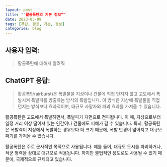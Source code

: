 ```yaml
---
layout: post
title: ""활공폭탄의 기본 정보""
date: 2023-05-09
tags: [폭탄, 활공, 기본, 정보]
categories: blog
---
```


## 사용자 입력:
> 활공폭탄에 대해서 알려줘

## ChatGPT 응답:
> 활공폭탄(airburst)은 폭발물을 지상이나 건물에 직접 던지지 않고 고도에서 폭발시켜 폭발파를 방출하는 방식의 폭발입니다. 이 방식은 지상에 폭발물을 직접 던지는 방식보다 효과적이며, 대규모 사망자와 파괴 효과를 가져올 수 있습니다.

활공폭탄은 고도에서 폭발하면서, 폭발파가 지면으로 전파됩니다. 이 때, 지상으로부터 일정 거리 이상 떨어져 있는 인간이나 건물에도 피해가 갈 수 있습니다. 특히, 활공폭탄은 폭발력이 지상에서 폭발하는 경우보다 더 크기 때문에, 폭발 반경이 넓어지고 대규모 파괴를 가져올 수 있습니다.

활공폭탄은 주로 군사적인 목적으로 사용됩니다. 예를 들어, 대규모 도시를 파괴하거나, 적군 병력을 상대로 대규모로 적용됩니다. 하지만 불법적인 용도로도 사용될 수 있기 때문에, 국제적으로 규제되고 있습니다.


